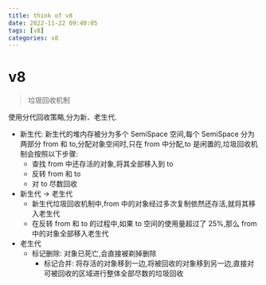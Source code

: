 ```yaml
---
title: think of v8
date: 2022-11-22 09:40:05
tags: [v8]
categories: v8
---
```


# v8

> 垃圾回收机制

  使用分代回收策略,分为新、老生代.

  - 新生代: 新生代的堆内存被分为多个 SemiSpace 空间,每个 SemiSpace 分为两部分 from 和 to,分配对象空间时,只在 from 中分配,to 是闲置的,垃圾回收机制会按照以下步骤:
    - 查找 from 中还存活的对象,将其全部移入到 to
    - 反转 from 和 to
    - 对 to 尽数回收
  - 新生代 -> 老生代
    - 新生代垃圾回收机制中,from 中的对象经过多次复制依然还存活,就将其移入老生代
    - 在反转 from 和 to 的过程中,如果 to 空间的使用量超过了 25%,那么 from 中的对象全部移入老生代
  - 老生代
    - 标记删除: 对象已死亡,会直接被剃掉删除
      - 标记合并: 将存活的对象移到一边,将被回收的对象移到另一边,直接对可被回收的区域进行整体全部尽数的垃圾回收
